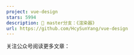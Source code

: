 ```yaml
---
project: vue-design
stars: 5994
description: 📖 master分支：《渲染器》
url: https://github.com/HcySunYang/vue-design
---
```


关注公众号阅读更多文章：
